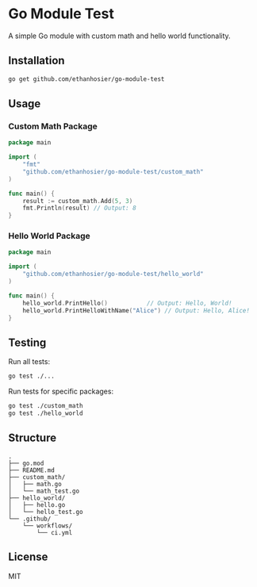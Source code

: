 # Go Module Test

A simple Go module with custom math and hello world functionality.

## Installation

```bash
go get github.com/ethanhosier/go-module-test
```

## Usage

### Custom Math Package

```go
package main

import (
    "fmt"
    "github.com/ethanhosier/go-module-test/custom_math"
)

func main() {
    result := custom_math.Add(5, 3)
    fmt.Println(result) // Output: 8
}
```

### Hello World Package

```go
package main

import (
    "github.com/ethanhosier/go-module-test/hello_world"
)

func main() {
    hello_world.PrintHello()           // Output: Hello, World!
    hello_world.PrintHelloWithName("Alice") // Output: Hello, Alice!
}
```

## Testing

Run all tests:

```bash
go test ./...
```

Run tests for specific packages:

```bash
go test ./custom_math
go test ./hello_world
```

## Structure

```
.
├── go.mod
├── README.md
├── custom_math/
│   ├── math.go
│   └── math_test.go
├── hello_world/
│   ├── hello.go
│   └── hello_test.go
└── .github/
    └── workflows/
        └── ci.yml
```

## License

MIT 